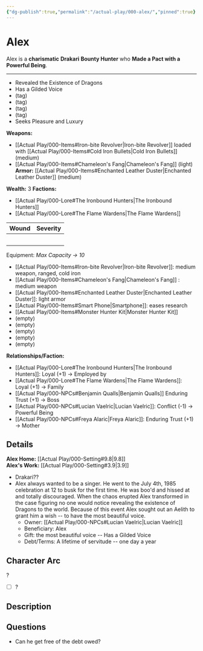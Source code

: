 ```yaml
---
{"dg-publish":true,"permalink":"/actual-play/000-alex/","pinned":true}
---
```


# Alex

Alex is a **charismatic** **Drakari** **Bounty Hunter** who **Made a Pact with a Powerful Being**.

***
* Revealed the Existence of Dragons
* Has a Gilded Voice
* (tag)
* (tag)
* (tag)
* (tag)
* Seeks Pleasure and Luxury

**Weapons:** 
* [[Actual Play/000-Items#Iron-bite Revolver\|Iron-bite Revolver]] loaded with [[Actual Play/000-Items#Cold Iron Bullets\|Cold Iron Bullets]] (medium)
* [[Actual Play/000-Items#Chameleon's Fang\|Chameleon's Fang]] (light)
**Armor:** [[Actual Play/000-Items#Enchanted Leather Duster\|Enchanted Leather Duster]] (medium)

**Wealth:** 3
**Factions:**
* [[Actual Play/000-Lore#The Ironbound Hunters\|The Ironbound Hunters]]
* [[Actual Play/000-Lore#The Flame Wardens\|The Flame Wardens]]

| Wound | Severity |
| ----- | -------- |
|       |          |
|       |          |
|       |          |
|       |          |
|       |          |

Equipment: _Max Capacity → 10_
* [[Actual Play/000-Items#Iron-bite Revolver\|Iron-bite Revolver]]: medium weapon, ranged, cold iron
* [[Actual Play/000-Items#Chameleon's Fang\|Chameleon's Fang]] : medium weapon
* [[Actual Play/000-Items#Enchanted Leather Duster\|Enchanted Leather Duster]]: light armor
* [[Actual Play/000-Items#Smart Phone\|Smartphone]]: eases research
* [[Actual Play/000-Items#Monster Hunter Kit\|Monster Hunter Kit]]
* (empty)
* (empty)
* (empty)
* (empty)
* (empty)

**Relationships/Faction:**
* [[Actual Play/000-Lore#The Ironbound Hunters\|The Ironbound Hunters]]: Loyal (+1) → Employed by
* [[Actual Play/000-Lore#The Flame Wardens\|The Flame Wardens]]: Loyal (+1) → Family
* [[Actual Play/000-NPCs#Benjamin Qualls\|Benjamin Qualls]] Enduring Trust (+1) →  Boss
* [[Actual Play/000-NPCs#Lucian Vaelric\|Lucian Vaelric]]:  Conflict (-1) → Powerful Being
* [[Actual Play/000-NPCs#Freya Alaric\|Freya Alaric]]: Enduring Trust (+1) -> Mother

## Details

**Alex Home:** [[Actual Play/000-Setting#9.8\|9.8]]  
**Alex's Work:** [[Actual Play/000-Setting#3.9\|3.9]]  
* Drakari??
* Alex always wanted to be a singer. He went to the July 4th, 1985 celebration at 12 to busk for the first time. He was boo'd and hissed at and totally discouraged. When the chaos erupted Alex transformed in the case figuring no one would notice revealing the existence of Dragons to the world. Because of this event Alex sought out an Aelith to grant him a wish -- to have the most beautiful voice.
    * Owner: [[Actual Play/000-NPCs#Lucian Vaelric\|Lucian Vaelric]]
    * Beneficiary: Alex
    * Gift: the most beautiful voice -- Has a Gilded Voice
    * Debt/Terms: A lifetime of servitude -- one day a year

## Character Arc

?

- [ ] ?

## Description



## Questions

* Can he get free of the debt owed?